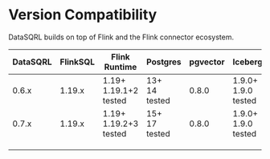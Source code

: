 # Version Compatibility

DataSQRL builds on top of Flink and the Flink connector ecosystem.

| DataSQRL | FlinkSQL | Flink Runtime                | Postgres             | pgvector | Iceberg                    | Kafka                  |  
|----------|----------|------------------------------|----------------------|----------|----------------------------|------------------------|
| 0.6.x    | 1.19.x   | 1.19+ <br /> 1.19.1+2 tested | 13+ <br /> 14 tested | 0.8.0    | 1.9.0+ <br /> 1.9.0 tested | 3+ <br /> 3.4.0 tested |
| 0.7.x    | 1.19.x   | 1.19+ <br /> 1.19.2+3 tested | 15+ <br /> 17 tested | 0.8.0    | 1.9.0+ <br /> 1.9.0 tested | 3+ <br /> 3.4.0 tested |
|          |          |                              |                      |          |                            |                        |
|          |          |                              |                      |          |                            |                        |
|          |          |                              |                      |          |                            |                        |
